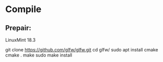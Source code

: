 # Compile

## Prepair:

LinuxMint 18.3

git clone https://github.com/glfw/glfw.git
cd glfw/
sudo apt install cmake
cmake .
make
sudo make install
